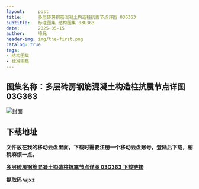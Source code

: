 ```yaml
---
layout:     post
title:      多层砖房钢筋混凝土构造柱抗震节点详图 03G363
subtitle:   标准图集 结构图集 03G363
date:       2025-05-15
author:     峰兄
header-img: img/the-first.png
catalog: true
tags:
- 结构图集
- 标准图集
---
```

## 图集名称：多层砖房钢筋混凝土构造柱抗震节点详图 03G363
![封面](https://pic1.imgdb.cn/item/6825cae358cb8da5c8f3ed53.jpg)

## 下载地址 ##
**文件放在我的移动云盘里面，下载时需要注册一个移动云盘账号，登陆后下载，稍稍麻烦一点。**  
  
[**多层砖房钢筋混凝土构造柱抗震节点详图 03G363 下载链接**](https://caiyun.139.com/m/i?2nc6q5zC0QSg4)

**提取码  wjxz**

